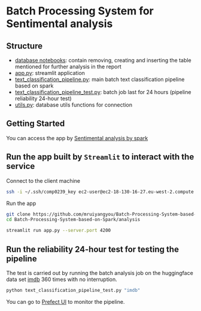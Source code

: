 # Batch Processing System for Sentimental analysis

## Structure 

* [database notebooks](./notebook/check_db.ipynb): contain removing, creating and inserting the table mentioned for further analysis in the report
* [app.py](./app.py): streamlit application
* [text_classification_pipeline.py](./text_classification_pipeline.py): main batch text classification pipeline based on spark
* [text_classification_pipeline_test.py](./text_classification_pipeline_test.py): batch job last for 24 hours (pipeline reliability 24-hour test)
* [utils.py](./utils.py): database utils functions for connection 



## Getting Started

You can access the app by [Sentimental analysis by spark](http://18.171.239.205:4200/)
## Run the app built by `Streamlit` to interact with the service

Connect to the client machine
```bash
ssh -i ~/.ssh/comp0239_key ec2-user@ec2-18-130-16-27.eu-west-2.compute.amazonaws.com
```

Run the app
```bash
git clone https://github.com/mruiyangyou/Batch-Processing-System-based-on-Spark.git
cd Batch-Processing-System-based-on-Spark/analysis

streamlit run app.py --server.port 4200
```

## Run the reliability 24-hour test for testing the pipeline

The test is carried out by running the batch analysis job on the huggingface data set [imdb](https://huggingface.co/datasets/stanfordnlp/imdb) 360 times with no interruption.
```bash
python text_classification_pipeline_test.py "imdb"
```
You can go to [Prefect UI](http://18.130.16.27:4200/dashboard) to monitor the pipeline.

